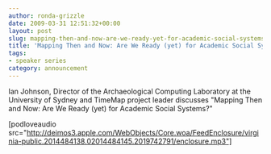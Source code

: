 ```yaml
---
author: ronda-grizzle
date: 2009-03-31 12:51:32+00:00
layout: post
slug: mapping-then-and-now-are-we-ready-yet-for-academic-social-systems
title: 'Mapping Then and Now: Are We Ready (yet) for Academic Social Systems?'
tags:
- speaker series
category: announcement
---
```


Ian Johnson, Director of the Archaeological Computing Laboratory at the University of Sydney and TimeMap project leader discusses "Mapping Then and Now: Are We Ready (yet) for Academic Social Systems?"

[podloveaudio src="http://deimos3.apple.com/WebObjects/Core.woa/FeedEnclosure/virginia-public.2014484138.02014484145.2019742791/enclosure.mp3"]
